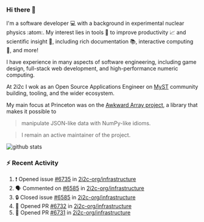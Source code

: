 ### Hi there 👋 

I'm a software developer 💻 with a background in experimental nuclear physics :atom:. My interest lies in tools :wrench: to improve productivity :chart_with_upwards_trend: and scientific insight :telescope:, including rich documentation 📚, interactive computing 🧮, and more! 

I have experience in many aspects of software engineering, including game design, full-stack web development, and high-performance numeric computing. 

At 2i2c I wok as an Open Source Applications Engineer on [MyST](https://github.com/jupyter-book/mystmd) community building, tooling, and the wider ecosystem. 

My main focus at Princeton was on the [Awkward Array project](awkward-array.org/), a library that makes it possible to 
> manipulate JSON-like data with NumPy-like idioms.

> I remain an active maintainer of the project. 

![github stats](https://github-readme-stats.vercel.app/api?username=agoose77&show_icons=true&hide_rank=true&hide_title=true&bg_color=30,e76445,904e95&text_color=efe3ec&icon_color=efe3ec)
<!--
**agoose77/agoose77** is a ✨ _special_ ✨ repository because its `README.md` (this file) appears on your GitHub profile.

Here are some ideas to get you started:

- 🔭 I’m currently working on ...
- 🌱 I’m currently learning ...
- 👯 I’m looking to collaborate on ...
- 🤔 I’m looking for help with ...
- 💬 Ask me about ...
- 📫 How to reach me: ...
- 😄 Pronouns: ...
- ⚡ Fun fact: ...
-->

### :zap: Recent Activity

<!--START_SECTION:activity-->
1. ❗ Opened issue [#6735](https://github.com/2i2c-org/infrastructure/issues/6735) in [2i2c-org/infrastructure](https://github.com/2i2c-org/infrastructure)
2. 🗣 Commented on [#6585](https://github.com/2i2c-org/infrastructure/issues/6585#issuecomment-3267046340) in [2i2c-org/infrastructure](https://github.com/2i2c-org/infrastructure)
3. 🔒 Closed issue [#6585](https://github.com/2i2c-org/infrastructure/issues/6585) in [2i2c-org/infrastructure](https://github.com/2i2c-org/infrastructure)
4. 💪 Opened PR [#6732](undefined) in [2i2c-org/infrastructure](https://github.com/2i2c-org/infrastructure)
5. 💪 Opened PR [#6731](undefined) in [2i2c-org/infrastructure](https://github.com/2i2c-org/infrastructure)
<!--END_SECTION:activity-->
